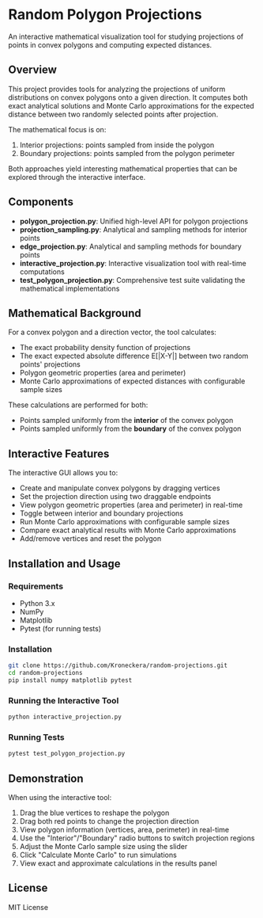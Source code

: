 # Random Polygon Projections

An interactive mathematical visualization tool for studying projections of points in convex polygons and computing expected distances.

## Overview

This project provides tools for analyzing the projections of uniform distributions on convex polygons onto a given direction. It computes both exact analytical solutions and Monte Carlo approximations for the expected distance between two randomly selected points after projection.

The mathematical focus is on:
1. Interior projections: points sampled from inside the polygon
2. Boundary projections: points sampled from the polygon perimeter

Both approaches yield interesting mathematical properties that can be explored through the interactive interface.

## Components

- **polygon_projection.py**: Unified high-level API for polygon projections
- **projection_sampling.py**: Analytical and sampling methods for interior points
- **edge_projection.py**: Analytical and sampling methods for boundary points
- **interactive_projection.py**: Interactive visualization tool with real-time computations
- **test_polygon_projection.py**: Comprehensive test suite validating the mathematical implementations

## Mathematical Background

For a convex polygon and a direction vector, the tool calculates:

- The exact probability density function of projections
- The exact expected absolute difference E[|X-Y|] between two random points' projections
- Polygon geometric properties (area and perimeter)
- Monte Carlo approximations of expected distances with configurable sample sizes

These calculations are performed for both:
- Points sampled uniformly from the **interior** of the convex polygon
- Points sampled uniformly from the **boundary** of the convex polygon

## Interactive Features

The interactive GUI allows you to:

- Create and manipulate convex polygons by dragging vertices
- Set the projection direction using two draggable endpoints
- View polygon geometric properties (area and perimeter) in real-time
- Toggle between interior and boundary projections
- Run Monte Carlo approximations with configurable sample sizes
- Compare exact analytical results with Monte Carlo approximations
- Add/remove vertices and reset the polygon

## Installation and Usage

### Requirements
- Python 3.x
- NumPy
- Matplotlib
- Pytest (for running tests)

### Installation

```bash
git clone https://github.com/Kroneckera/random-projections.git
cd random-projections
pip install numpy matplotlib pytest
```

### Running the Interactive Tool

```bash
python interactive_projection.py
```

### Running Tests

```bash
pytest test_polygon_projection.py
```

## Demonstration

When using the interactive tool:
1. Drag the blue vertices to reshape the polygon
2. Drag both red points to change the projection direction
3. View polygon information (vertices, area, perimeter) in real-time
4. Use the "Interior"/"Boundary" radio buttons to switch projection regions
5. Adjust the Monte Carlo sample size using the slider
6. Click "Calculate Monte Carlo" to run simulations
7. View exact and approximate calculations in the results panel

## License

MIT License
